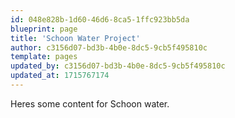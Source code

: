 ```yaml
---
id: 048e828b-1d60-46d6-8ca5-1ffc923bb5da
blueprint: page
title: 'Schoon Water Project'
author: c3156d07-bd3b-4b0e-8dc5-9cb5f495810c
template: pages
updated_by: c3156d07-bd3b-4b0e-8dc5-9cb5f495810c
updated_at: 1715767174
---
```

Heres some content for Schoon water.
